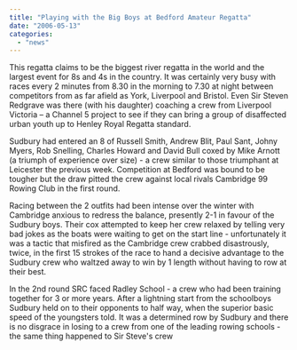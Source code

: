 ```yaml
---
title: "Playing with the Big Boys at Bedford Amateur Regatta"
date: "2006-05-13"
categories:
  - "news"
---
```


This regatta claims to be the biggest river regatta in the world and the largest event for 8s and 4s in the country. It was certainly very busy with races every 2 minutes from 8.30 in the morning to 7.30 at night between competitors from as far afield as York, Liverpool and Bristol. Even Sir Steven Redgrave was there (with his daughter) coaching a crew from Liverpool Victoria – a Channel 5 project to see if they can bring a group of disaffected urban youth up to Henley Royal Regatta standard.

Sudbury had entered an 8 of Russell Smith, Andrew Blit, Paul Sant, Johny Myers, Rob Snelling, Charles Howard and David Bull coxed by Mike Arnott (a triumph of experience over size) - a crew similar to those triumphant at Leicester the previous week. Competition at Bedford was bound to be tougher but the draw pitted the crew against local rivals Cambridge 99 Rowing Club in the first round.

Racing between the 2 outfits had been intense over the winter with Cambridge anxious to redress the balance, presently 2-1 in favour of the Sudbury boys. Their cox attempted to keep her crew relaxed by telling very bad jokes as the boats were waiting to get on the start line - unfortunately it was a tactic that misfired as the Cambridge crew crabbed disastrously, twice, in the first 15 strokes of the race to hand a decisive advantage to the Sudbury crew who waltzed away to win by 1 length without having to row at their best.

In the 2nd round SRC faced Radley School - a crew who had been training together for 3 or more years. After a lightning start from the schoolboys Sudbury held on to their opponents to half way, when the superior basic speed of the youngsters told. It was a determined row by Sudbury and there is no disgrace in losing to a crew from one of the leading rowing schools - the same thing happened to Sir Steve's crew
